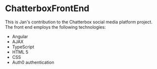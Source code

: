 # ChatterboxFrontEnd
This is Jan's contribution to the Chatterbox social media platform project. The front end employs the following technologies:
* Angular
* AJAX
* TypeScript
* HTML 5
* CSS
* Auth0 authentication

